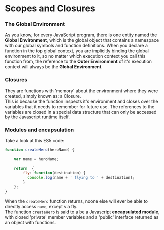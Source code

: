 # Scopes and Closures

### The Global Environment
As you know, for every JavaScript program, there is one entity named the **Global Environment**, which is the global object that contains a namespace with our global symbols and function definitions. When you declare a function in the top global context, you are implicitly binding the global environment to it, so no matter which execution context you call this function from, the reference to the **Outer Environment** of it's execution context will always be the **Global Environment**.

### Closures
They are functions with 'memory' about the environment where they were created, simply known as: a Closure.  
This is because the function inspects it's environment and closes over the variables that it needs to remember for future use. The references to the variables are closed in a special data structure that can only be accessed by the Javascript runtime itself.

### Modules and encapsulation
Take a look at this ES5 code:
```javascript
function createHero(heroName) {
 
    var name = heroName;
 
    return  {
        fly: function(destination) {
          console.log(name + ' flying to ' + destination);
        }
    }; 
}
```
When the `createHero` function returns, noone else will ever be able to directly access `name`, except via fly.  
The function `createHero` is said to a be a Javascript **encapsulated module**, with closed 'private' member variables and a 'public' interface returned as an object with functions.
